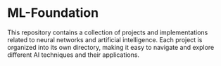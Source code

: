 # ML-Foundation
This repository contains a collection of projects and implementations related to neural networks and artificial intelligence.  Each project is organized into its own directory, making it easy to navigate and explore different AI techniques and their applications.
